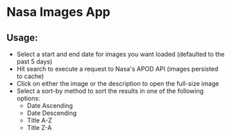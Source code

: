 # Nasa Images App

## Usage:
- Select a start and end date for images you want loaded (defaulted to the past 5 days)
- Hit search to execute a request to Nasa's APOD API (images persisted to cache)
- Click on either the image or the description to open the full-size image
- Select a sort-by method to sort the results in one of the following options:
  - Date Ascending
  - Date Descending
  - Title A-Z
  - Title Z-A